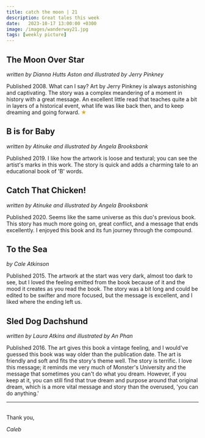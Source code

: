 ```yaml
---
title: catch the moon | 21
description: Great tales this week
date:   2023-10-17 13:00:00 +0300
image: /images/wanderway21.jpg
tags: [weekly picture]
---
```


## The Moon Over Star

*written by Dianna Hutts Aston and illustrated by Jerry Pinkney*

Published 2008. What can I say? Art by Jerry Pinkney is always astonishing and captivating. The story was a complex meandering of a moment in history with a great message. An excellent little read that teaches quite a bit in layers of a historical event, what life was like back then, and to keep dreaming and going forward. <h style="color:#E7A526;">★</h>

## B is for Baby

*written by Atinuke and illustrated by Angela Brooksbank*

Published 2019. I like how the artwork is loose and textural; you can see the artist's marks in this work. The story is quick and adds a charming tale to an educational book of 'B' words.

## Catch That Chicken!

*written by Atinuke and illustrated by Angela Brooksbank*

Published 2020. Seems like the same universe as this duo's previous book. This story has much more going on, great conflict, and a message that ends excellently. I enjoyed this book and its fun journey through the compound.

## To the Sea

*by Cale Atkinson*

Published 2015. The artwork at the start was very dark, almost too dark to see, but I loved the feeling emitted from the book because of it and the mood it creates as you read the book. The story was a bit long and could be edited to be swifter and more focused, but the message is excellent, and I liked where the ending left us.

## Sled Dog Dachshund

*written by Laura Atkins and illustrated by An Phan*

Published 2016. The art gives this book a vintage feeling, and I would've guessed this book was way older than the publication date. The art is friendly and soft and fits the story's theme well. The story is terrific. I love this message; it reminds me very much of Monster's University and the message that sometimes you can't do what you dream. However, if you keep at it, you can still find that true dream and purpose around that original dream, which is a more vital message and story than the overused, 'you can do anything.'

***

<br>
Thank you,

*Caleb*